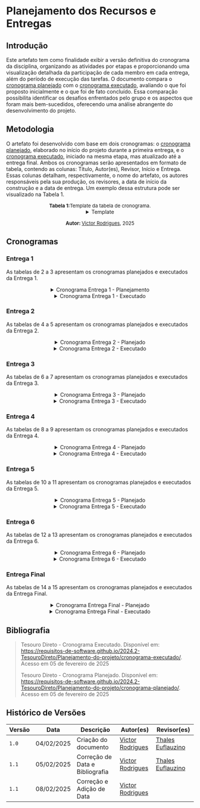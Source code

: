# Planejamento dos Recursos e Entregas

## Introdução

Este artefato tem como finalidade exibir a versão definitiva do cronograma da disciplina, organizando as atividades por etapas e proporcionando uma visualização detalhada da participação de cada membro em cada entrega, além do período de execução das tarefas. O documento compara o [cronograma planejado](../Planejamento-do-projeto/cronograma-planejado.md) com o [cronograma executado](../Planejamento-do-projeto/cronograma-executado.md), avaliando o que foi proposto inicialmente e o que foi de fato concluído. Essa comparação possibilita identificar os desafios enfrentados pelo grupo e os aspectos que foram mais bem-sucedidos, oferecendo uma análise abrangente do desenvolvimento do projeto.

## Metodologia

O artefato foi desenvolvido com base em dois cronogramas: o [cronograma planejado](../Planejamento-do-projeto/cronograma-planejado.md), elaborado no início do projeto durante a primeira entrega, e o [cronograma executado](../Planejamento-do-projeto/cronograma-executado.md), iniciado na mesma etapa, mas atualizado até a entrega final. Ambos os cronogramas serão apresentados em formato de tabela, contendo as colunas: Título, Autor(es), Revisor, Início e Entrega. Essas colunas detalham, respectivamente, o nome do artefato, os autores responsáveis pela sua produção, os revisores, a data de início da construção e a data de entrega. Um exemplo dessa estrutura pode ser visualizado na Tabela 1.

<center>
<span style="font-size: 13px; display: inline-block; margin-left: auto; margin-right: auto"><strong>Tabela 1:</strong>Template da tabela de cronograma.</span>

<details>
<summary>Template</summary>
<table>
  <thead>
    <tr>
      <th>Artefato</th>
      <th>Autor(es)</th>
      <th>Revisor(es)</th>
      <th>Início</th>
      <th>Entrega</th>
    </tr>
  </thead>
  <tbody>
    <tr>
      <td></td>
      <td></td>
      <td></td>
      <td></td>
      <td></td>
    </tr>
    <tr>
  </tbody>
</table>
</details>

<span style="font-size: 13px; display: inline-block; margin-left: auto; margin-right: auto"><strong>Autor: </strong><a href="https://github.com/ViictorHugoo">Victor Rodrigues</a>, 2025</span>

</center>

## Cronogramas


### Entrega 1

As tabelas de 2 a 3 apresentam os cronogramas planejados e executados da Entrega 1.

<center>

<details>
<span style="font-size: 13px; display: inline-block; margin-left: auto; margin-right: auto"><strong>Tabela 2:</strong> Cronograma Entrega 1 - Planejado.</span>
<summary>Cronograma Entrega 1 - Planejamento</summary>
  <table>
    <thead>
      <tr>
        <th>Título</th>
        <th>Autor(es)</th>
        <th>Revisor</th>
        <th>Início</th>
        <th>Entrega</th>
      </tr>
    </thead>
    <tbody>
      <tr>
        <td>Heatmap</td>
        <td>Victor Rodrigues</td>
        <td>Victor Rodrigues, Victor Schmidt, Thales Euflauzino, Maria Helena e Júlia Takaki</td>
        <td>22/10/2024</td>
        <td>22/10/2024</td>
      </tr>
      <tr>
        <td>Integrantes da Equipe</td>
        <td>Thales Euflauzino</td>
        <td>Victor Schmidt</td>
        <td>23/10/2024</td>
        <td>25/10/2024</td>
      </tr>
      <tr>
        <td>Documentação MKDocs</td>
        <td>Thales Euflauzino</td>
        <td>Júlia Takaki</td>
        <td>23/10/2024</td>
        <td>25/10/2024</td>
      </tr>
      <tr>
        <td>Estruturação do GitHub Pages</td>
        <td>Thales Euflauzino</td>
        <td>Victor Schmidt</td>
        <td>23/10/2024</td>
        <td>24/10/2024</td>
      </tr>
      <tr>
        <td>Cronograma Planejado</td>
        <td>Maria Helena</td>
        <td>Victor Schmidt</td>
        <td>23/10/2024</td>
        <td>25/10/2024</td>
      </tr>
      <tr>
        <td>Lista de Apps Avaliados</td>
        <td>Victor Rodrigues, Victor Schmidt, Thales Euflauzino, Maria Helena e Júlia Takaki</td>
        <td>Maria Helena</td>
        <td>23/10/2024</td>
        <td>25/10/2024</td>
      </tr>
      <tr>
        <td>App Escolhido</td>
        <td>Victor Rodrigues</td>
        <td>Júlia Takaki</td>
        <td>25/10/2024</td>
        <td>26/10/2024</td>
      </tr>
      <tr>
        <td>Termo de Uso do aplicativo selecionado</td>
        <td>Victor Rodrigues</td>
        <td>Júlia Takaki</td>
        <td>23/10/2024</td>
        <td>26/10/2024</td>
      </tr>
      <tr>
        <td>Ferramentas utilizadas para o Projeto</td>
        <td>Júlia Takaki</td>
        <td>Victor Rodrigues</td>
        <td>23/10/2024</td>
        <td>27/10/2024</td>
      </tr>
      <tr>
        <td>Rich Picture do Projeto</td>
        <td>Victor Schmidt</td>
        <td>Maria Helena</td>
        <td>23/10/2024</td>
        <td>27/10/2024</td>
      </tr>
      <tr>
        <td>Gravação da Apresentação</td>
        <td>Victor Rodrigues, Victor Schmidt, Thales Euflauzino, Maria Helena e Júlia Takaki</td>
        <td>Maria Helena</td>
        <td>27/10/2024</td>
        <td>28/10/2024</td>
      </tr>
      <tr>
        <td>Revisão pós apresentação</td>
        <td>Thales Euflauzino</td>
        <td>Victor Rodrigues</td>
        <td>07/11/2024</td>
        <td>09/11/2024</td>
      </tr>
    </tbody>
  </table>
<p style="font-size: 13px; display: inline-block; margin: 0px auto">Autor: <a href="https://github.com/ViictorHugoo" target="blank">Victor Rodrigues</a>, 2025</p>
</details>

<details>
<summary>Cronograma Entrega 1 - Executado</summary>
<p style="font-size: 13px; display: inline-block; margin: 0px auto"><strong>Tabela 3:</strong> Cronograma Entrega 1 - Executado.</p>
  <table>
    <thead>
      <tr>
        <th>Título</th>
        <th>Autor(es)</th>
        <th>Revisor</th>
        <th>Início</th>
        <th>Entrega</th>
      </tr>
    </thead>
    <tbody>
      <tr>
        <td>Heatmap</td>
        <td>Victor Rodrigues e Thales Euflauzino</td>
        <td>Victor Rodrigues, Victor Schmidt e Thales Euflauzino</td>
        <td>28/10/2024</td>
        <td>31/10/2024</td>
      </tr>
      <tr>
        <td>Integrantes da Equipe</td>
        <td>Thales Euflauzino</td>
        <td>Victor Schmidt</td>
        <td>23/10/2024</td>
        <td>24/10/2024</td>
      </tr>
      <tr>
        <td>Documentação MKDocs</td>
        <td>Thales Euflauzino</td>
        <td>Júlia Takaki</td>
        <td>23/10/2024</td>
        <td>24/10/2024</td>
      </tr>
      <tr>
        <td>Estruturação da GitHub Pages</td>
        <td>Thales Euflauzino</td>
        <td>Victor Schmidt</td>
        <td>23/10/2024</td>
        <td>24/10/2024</td>
      </tr>
      <tr>
        <td>Cronograma Planejado</td>
        <td>Victor Rodrigues, Victor Schmidt, Thales Euflauzino e Maria Helena</td>
        <td>Victor Rodrigues, Victor Schmidt, Thales Euflauzino, Maria Helena e Júlia Takaki</td>
        <td>28/10/2024</td>
        <td>02/11/2024</td>
      </tr>
      <tr>
        <td>Lista de Apps Avaliados</td>
        <td>Victor Rodrigues, Victor Schmidt, Thales Euflauzino, Maria Helena e Júlia Takaki</td>
        <td>Thales Euflauzino, Victor Rodrigues, Victor Schmidt</td>
        <td>23/10/2024</td>
        <td>29/10/2024</td>
      </tr>
      <tr>
        <td>App Escolhido</td>
        <td>Júlia Takaki, Thales Euflauzino e Victor Rodrigues</td>
        <td>Victor Rodrigues, Victor Schmidt, Thales Euflauzino</td>
        <td>28/10/2024</td>
        <td>28/10/2024</td>
      </tr>
      <tr>
        <td>Termo de Uso do aplicativo selecionado</td>
        <td>Victor Rodrigues</td>
        <td>Júlia Takaki</td>
        <td>28/10/2024</td>
        <td>28/10/2024</td>
      </tr>
      <tr>
        <td>Ferramentas Utilizadas para o Projeto</td>
        <td>Júlia Takaki, Victor Rodrigues e Thales Euflauzino </td>
        <td>Júlia Takaki, Victor Rodrigues e Thales Euflauzino</td>
        <td>29/10/2024</td>
        <td>29/10/2024</td>
      </tr>
      <tr>
        <td>Rich Picture do Projeto</td>
        <td>Júlia Takaki e Thales Euflauzino</td>
        <td>Thales Euflauzino e Victor Schmidt   </td>
        <td>29/10/2024</td>
        <td>02/11/2024</td>
      </tr>
      <tr>
        <td>Gravação da Apresentação</td>
        <td>Victor Rodrigues, Victor Schmidt, Thales Euflauzino, Maria Helena e Júlia Takaki</td>
        <td>Maria Helena</td>
        <td>28/10/2024</td>
        <td>02/11/2024</td>
      </tr>
      <tr>
      <td>Revisão pós apresentação</td>
        <td>Thales Euflauzino</td>
        <td>Victor Rodrigues</td>
        <td>12/11/2024</td>
        <td>13/11/2024</td>
      </tr>
    </tbody>
  </table>
<p style="font-size: 13px; display: inline-block; margin: 0px auto">Autor: <a href="https://github.com/ViictorHugoo" target="blank">Victor Rodrigues</a>, 2025</p>
</details>

</center>

### Entrega 2

As tabelas de 4 a 5 apresentam os cronogramas planejados e executados da Entrega 2.

<center>

<details>
<summary>Cronograma Entrega 2 - Planejado</summary>
<p style="font-size: 13px; display: inline-block; margin: 0px auto"><strong>Tabela 4:</strong> Cronograma Entrega 2 - Planejado.</p>
  <table>
    <thead>
      <tr>
        <th>Título</th>
        <th>Autor(es)</th>
        <th>Revisor</th>
        <th>Início</th>
        <th>Entrega</th>
      </tr>
    </thead>
    <tbody>
      <tr>
        <td>Definições de personas e perfis de usuário</td>
        <td>Victor Rodrigues</td>
        <td>Maria Helena</td>
        <td>06/11/2024</td>
        <td>08/11/2024</td>
      </tr>
      <tr>
        <td>Definição das técnicas de elicitação de priorização que serão utilizadas no projeto</td>
        <td>Maria Helena</td>
        <td>Júlia Takaki</td>
        <td>06/11/2024</td>
        <td>08/11/2024</td>
      </tr>
      <tr>
        <td>Introspecção para a elicitação dos requisitos</td>
        <td>Victor Schmidt</td>
        <td>Victor Rodrigues</td>
        <td>09/11/2024</td>
        <td>11/11/2024</td>
      </tr>
      <tr>
        <td>Criação dos questionários</td>
        <td>Júlia Takaki</td>
        <td>Thales Euflauzino</td>
        <td>11/11/2024</td>
        <td>13/11/2024</td>
      </tr>
      <tr>
        <td>Entrevista para elicitação de requisitos</td>
        <td>Thales Euflauzino</td>
        <td>Maria Helena</td>
        <td>13/11/2024</td>
        <td>14/11/2024</td>
      </tr>
      <tr>
        <td>Brainstorming</td>
        <td>Victor Schmidt</td>
        <td>Victor Rodrigues</td>
        <td>15/11/2024</td>
        <td>18/11/2024</td>
      </tr>
      <tr>
        <td>Desenvolvimento do glossário para coleta de requistos</td>
        <td>Victor Schmidt</td>
        <td>Victor Rodrigues</td>
        <td>15/11/2024</td>
        <td>18/11/2024</td>
      </tr>
      <tr>
        <td>Priorização dos requisitos</td>
        <td>Júlia Takaki</td>
        <td>Victor Rodrigues</td>
        <td>19/11/2024</td>
        <td>21/11/2024</td>
      </tr>
      <tr>
        <td>Gravação da Apresentação</td>
        <td>Victor Rodrigues, Victor Schmidt, Thales Euflauzino, Maria Helena e Júlia Takaki</td>
        <td>Victor Schmidt</td>
        <td>22/11/2024</td>
        <td>23/11/2024</td>
      </tr>
      <tr>
      <td>Revisão pós apresentação</td>
        <td>Maria Helena</td>
        <td>Victor Schmidt</td>
        <td>25/11/2024</td>
        <td>25/11/2024</td>
      </tr>
    </tbody>
  </table>
<p style="font-size: 13px; display: inline-block; margin: 0px auto">Autor: <a href="https://github.com/ViictorHugoo" target="blank">Victor Rodrigues</a>, 2025</p>
</details>

<details>
<summary>Cronograma Entrega 2 - Executado</summary>
<p style="font-size: 13px; display: inline-block; margin: 0px auto"><strong>Tabela 5:</strong> Cronograma Entrega 2 - Executado.</p>
  <table>
    <thead>
      <tr>
        <th>Título</th>
        <th>Autor(es)</th>
        <th>Revisor</th>
        <th>Início</th>
        <th>Entrega</th>
      </tr>
    </thead>
    <tbody>
      <tr>
        <td>Definições de personas e perfis de usuário</td>
        <td>Victor Rodrigues e Thales Euflauzino</td>
        <td>Thales Euflauzino e Júlia Takaki</td>
        <td>19/11/2024</td>
        <td>23/11/2024</td>
      </tr>
      <tr>
        <td>Definição das técnicas de elicitação de priorização que serão utilizadas no projeto</td>
        <td>Victor Rodrigues e Victor Schmidt</td>
        <td>Thales Euflauzino</td>
        <td>12/11/2024</td>
        <td>12/11/2024</td>
      </tr>
      <tr>
        <td>Introspecção para a elicitação dos requisitos</td>
        <td>Victor Schmidt</td>
        <td>Thales Euflauzino</td>
        <td>15/11/2024</td>
        <td>15/11/2024</td>
      </tr>
      <tr>
        <td>Criação dos questionários</td>
        <td>Júlia Takaki, Thales Euflauzino e Victor Rodrigues</td>
        <td>Thales Euflauzino e Júlia Takaki</td>
        <td>18/11/2024</td>
        <td>20/11/2024</td>
      </tr>
      <tr>
        <td>Grupo de Foco para elicitação de requisitos</td>
        <td>Thales Euflauzino, Maria Helena e Victor Schmidt</td>
        <td>Thales Euflauzino, Victor Schmidt e Victor Rodrigues</td>
        <td>19/11/2024</td>
        <td>21/11/2024</td>
      </tr>
      <tr>
        <td>Brainstorming</td>
        <td>Víctor Schmidt, Thales Euflauzino e Victor Rodrigues</td>
        <td>Thales Euflauzino</td>
        <td>18/11/2024</td>
        <td>20/11/2024</td>
      </tr>
      <tr>
        <td>Desenvolvimento do glossário para coleta de requistos</td>
        <td>Júlia Takaki</td>
        <td>Thales Euflauzino</td>
        <td>21/11/2024</td>
        <td>21/11/2024</td>
      </tr>
      <tr>
        <td>Priorização dos requisitos</td>
        <td>Victor Rodrigues</td>
        <td>Thales Euflauzino</td>
        <td>21/11/2024</td>
        <td>21/11/2024</td>
      </tr>
      <tr>
        <td>Gravação da Apresentação</td>
        <td>Victor Rodrigues, Victor Schmidt, Thales Euflauzino, Maria Helena e Júlia Takaki</td>
        <td>Victor Schmidt</td>
        <td>23/11/2024</td>
        <td>23/11/2024</td>
      </tr>
      <tr>
      <td>Revisão pós apresentação</td>
        <td>Maria Helena</td>
        <td>Victor Schmidt</td>
        <td> 12/12/2024 </td>
        <td> 12/12/2024 </td>
      </tr>
    </tbody>
  </table>
<p style="font-size: 13px; display: inline-block; margin: 0px auto">Autor: <a href="https://github.com/ViictorHugoo" target="blank">Victor Rodrigues</a>, 2025</p>
</details>

</center>

### Entrega 3

As tabelas de 6 a 7 apresentam os cronogramas planejados e executados da Entrega 3.


<center>

<details>
<summary>Cronograma Entrega 3 - Planejado </summary>
<p style="font-size: 13px; display: inline-block; margin: 0px auto"><strong>Tabela 6:</strong> Cronograma Entrega 3 - Planejado</p>
  <table>
    <thead>
      <tr>
        <th>Título</th>
        <th>Autor(es)</th>
        <th>Revisor</th>
        <th>Início</th>
        <th>Entrega</th>
      </tr>
    </thead>
    <tbody>
      <tr>
        <td>Modelagem de Requisitos: Cenários</td>
        <td>Victor Rodrigues e Maria Helena</td>
        <td>Thales Euflauzino</td>
        <td>27/11/2024</td>
        <td>30/11/2024</td>
      </tr>
      <tr>
        <td>Modelagem de Requisitos: Léxicos</td>
        <td>Júlia Takaki e Thales Euflauzino</td>
        <td>Maria Helena</td>
        <td>27/11/2024</td>
        <td>30/11/2024</td>
      </tr>
      <tr>
        <td>Modelagem de Requisitos: Use Cases</td>
        <td>Victor Schmidt e Victor Rodrigues</td>
        <td>Júlia Takaki</td>
        <td>01/12/2024</td>
        <td>05/12/2024</td>
      </tr>
      <tr>
        <td>Modelagem de Requisitos: Especificação Suplementar</td>
        <td>Thales Euflauzino e Maria Helena</td>
        <td>Victor Schmidt</td>
        <td>01/12/2024</td>
        <td>05/12/2024</td>
      </tr>
      <tr>
        <td>Gravação da Apresentação</td>
        <td>Victor Rodrigues, Victor Schmidt, Thales Euflauzino, Maria Helena e Júlia Takaki</td>
        <td>Victor Rodrigues</td>
        <td>06/12/2024</td>
        <td>07/12/2024</td>
      </tr>
      <tr>
      <td>Revisão pós apresentação</td>
        <td>Julia Takaki</td>
        <td>Thales Euflauzino</td>
        <td> 09/12/2024 </td>
        <td> 09/12/2024 </td>
      </tr>
    </tbody>
  </table>
<p style="font-size: 13px; display: inline-block; margin: 0px auto">Autor: <a href="https://github.com/ViictorHugoo" target="blank">Victor Rodrigues</a>, 2025</p>
</details>

<details>
<summary>Cronograma Entrega 3 - Executado</summary>
<p style="font-size: 13px; display: inline-block; margin: 0px auto"><strong>Tabela 7:</strong> Cronograma Entrega 3 - Executado</p>
    <table>
    <thead>
      <tr>
        <th>Título</th>
        <th>Autor(es)</th>
        <th>Revisor</th>
        <th>Início</th>
        <th>Entrega</th>
      </tr>
    </thead>
    <tbody>
      <tr>
        <td>Modelagem de Requisitos: Cenários</td>
        <td>Victor Rodrigues, Thales Euflauzino e Victor Schmidt</td>
        <td>Thales Euflauzino, Victor Schmidt e Victor Rodrigues</td>
        <td>01/12/2024</td>
        <td>01/12/2024</td>
      </tr>
      <tr>
        <td>Modelagem de Requisitos: Léxicos</td>
        <td>Thales Euflauzino e Victor Schmidt</td>
        <td>Thales Euflauzino e Victor Schmidt</td>
        <td>28/11/2024</td>
        <td>28/11/2024</td>
      </tr>
      <tr>
        <td>Modelagem de Requisitos: Use Cases</td>
        <td>Thales Euflauzino, Victor Schmidt e Victor Rodrigues</td>
        <td>Victor Rodrigues, Thales Euflauzino e Victor Schmidt</td>
        <td>06/12/2024</td>
        <td>07/12/2024</td>
      </tr>
      <tr>
        <td>Modelagem de Requisitos: Especificação Suplementar</td>
        <td>Victor Rodrigues, Thales Euflauzino e Victor Schmidt</td>
        <td>Thales Euflauzino e Victor Schmidt</td>
        <td>07/12/2024</td>
        <td>10/12/2024</td>
      </tr>
      <tr>
        <td>Gravação da Apresentação</td>
        <td>Victor Rodrigues, Victor Schmidt, Thales Euflauzino, Maria Helena e Júlia Takaki</td>
        <td>Victor Rodrigues</td>
        <td>07/12/2024</td>
        <td>07/12/2024</td>
      </tr>
      <tr>
      <td>Revisão pós apresentação</td>
        <td>Thales Euflauzino, Victor Rodrigues e Maria Helena</td>
        <td> Victor Schmidt</td>
        <td> 11/12/2024 </td>
        <td> 11/12/2024 </td>
      </tr>
    </tbody>
  </table>
<p style="font-size: 13px; display: inline-block; margin: 0px auto">Autor: <a href="https://github.com/ViictorHugoo" target="blank">Victor Rodrigues</a>, 2025</p>
</details>

</center>

### Entrega 4

As tabelas de 8 a 9 apresentam os cronogramas planejados e executados da Entrega 4.


<center>

<details>
<summary>Cronograma Entrega 4 - Planejado</summary>
<p style="font-size: 13px; display: inline-block; margin: 0px auto"><strong>Tabela 8:</strong> Cronograma Entrega 4 - Planejado</p>
  <table>
    <thead>
      <tr>
        <th>Título</th>
        <th>Autor(es)</th>
        <th>Revisor</th>
        <th>Início</th>
        <th>Entrega</th>
      </tr>
    </thead>
    <tbody>
      <tr>
        <td>Modelagem de Requisitos - Ágil: Histórias de Usuário</td>
        <td>Victor Rodrigues e Maria Helena</td>
        <td>Thales Euflauzino</td>
        <td>10/12/2024</td>
        <td>11/12/2024</td>
      </tr>
      <tr>
        <td>Modelagem de Requisitos - Ágil: Backlogs</td>
        <td>Júlia Takaki e Thales Euflauzino</td>
        <td>Victor Schmidt</td>
        <td>11/12/2024</td>
        <td>12/12/2024</td>
      </tr>
      <tr>
        <td>Modelagem de Requisitos - Ágil: NFR Framework</td>
        <td>Victor Schmidt e Victor Rodrigues</td>
        <td>Júlia Takaki</td>
        <td>12/12/2024</td>
        <td>13/12/2024</td>
      </tr>
      <tr>
        <td>Gravação da Apresentação</td>
        <td>Victor Rodrigues, Victor Schmidt, Thales Euflauzino, Maria Helena e Júlia Takaki</td>
        <td>Victor Rodrigues</td>
        <td>14/12/2024</td>
        <td>15/12/2024</td>
      </tr>
      <tr>
      <td>Revisão pós apresentação</td>
        <td>Victor Rodrigues</td>
        <td>Maria Helena</td>
        <td> 15/12/2024 </td>
        <td> 15/12/2024 </td>
      </tr>
    </tbody>
  </table>
<p style="font-size: 13px; display: inline-block; margin: 0px auto">Autor: <a href="https://github.com/ViictorHugoo" target="blank">Victor Rodrigues</a>, 2025</p>
</details>

<details>
<summary>Cronograma Entrega 4 - Executado</summary>
<p style="font-size: 13px; display: inline-block; margin: 0px auto"><strong>Tabela 9:</strong> Cronograma Entrega 4 - Executado.</p>
  <table>
    <thead>
      <tr>
        <th>Título</th>
        <th>Autor(es)</th>
        <th>Revisor</th>
        <th>Início</th>
        <th>Entrega</th>
      </tr>
    </thead>
    <tbody>
      <tr>
        <td>Modelagem de Requisitos - Ágil: Histórias de Usuário</td>
        <td>Victor Rodrigues, Maria Helena, Júlia Takaki, Thales Euflauzino e Víctor Schmidt</td>
        <td>Victor Schmidt e Victor Rodrigues</td>
        <td>13/12/2024</td>
        <td>17/12/2024</td>
      </tr>
      <tr>
        <td>Modelagem de Requisitos - Ágil: Backlogs</td>
        <td>Victor Rodrigues, Maria Helena, Júlia Takaki, Thales Euflauzino e Víctor Schmidt</td>
        <td>Victor Rodrigues, Maria Helena, Thales Euflauzino e Víctor Schmidt</td>
        <td>11/12/2024</td>
        <td>14/12/2024</td>
      </tr>
      <tr>
        <td>Modelagem de Requisitos - Ágil: NFR Framework</td>
        <td>Victor Rodrigues, Maria Helena, Júlia Takaki, Thales Euflauzino e Víctor Schmidt</td>
        <td>Victor Rodrigues, Thales Euflauzino e Víctor Schmidt</td>
        <td>11/12/2024</td>
        <td>17/12/2024</td>
      </tr>
      <tr>
        <td>Gravação da Apresentação</td>
        <td>Victor Rodrigues, Victor Schmidt, Thales Euflauzino, Maria Helena e Júlia Takaki</td>
        <td>Thales Euflauzino</td>
        <td>17/12/2024</td>
        <td>17/12/2024</td>
      </tr>
      <tr>
      <td>Revisão pós apresentação</td>
        <td>Maria Helena</td>
        <td>Júlia Takaki</td>
        <td> 16/01/2025 </td>
        <td> 16/01/2025 </td>
      </tr>
    </tbody>
  </table>
<p style="font-size: 13px; display: inline-block; margin: 0px auto">Autor: <a href="https://github.com/ViictorHugoo" target="blank">Victor Rodrigues</a>, 2025</p>
</details>

</center>

### Entrega 5

As tabelas de 10 a 11 apresentam os cronogramas planejados e executados da Entrega 5.

<center>

<details>
<summary>Cronograma Entrega 5 - Planejado</summary>
<p style="font-size: 13px; display: inline-block; margin: 0px auto"><strong>Tabela 10:</strong>Cronograma Entrega 5 - Planejado</p>
  <table>
    <thead>
      <tr>
        <th>Título</th>
        <th>Autor(es)</th>
        <th>Revisor</th>
        <th>Início</th>
        <th>Entrega</th>
      </tr>
    </thead>
    <tbody>
      <tr>
        <td>Verificação dos Requisitos</td>
        <td>Maria Helena e Júlia Takaki</td>
        <td>Victor Rodrigues</td>
        <td>21/01/2025</td>
        <td>22/01/2025</td>
      </tr>
      <tr>
        <td>Validação dos Requisitos</td>
        <td>Thales Euflauzino e Victor Schmidt</td>
        <td>Maria Helena</td>
        <td>23/01/2025</td>
        <td>24/01/2025</td>
      </tr>
      <tr>
        <td>Inspeção de todos os artefatos</td>
        <td>Victor Rodrigues</td>
        <td>Thales Euflauzino</td>
        <td>25/01/2025</td>
        <td>27/01/2025</td>
      </tr>
      <tr>
        <td>Gravação da Apresentação</td>
        <td>Victor Rodrigues, Victor Schmidt, Thales Euflauzino, Maria Helena e Júlia Takaki</td>
        <td>Júlia Takaki</td>
        <td>28/01/2025</td>
        <td>29/01/2025</td>
      </tr>
      <tr>
      <td>Revisão pós apresentação</td>
        <td>Victor Schmidt</td>
        <td>Julia Takaki</td>
        <td> 29/01/2025 </td>
        <td> 29/01/2025 </td>
      </tr>
    </tbody>
  </table>
<p style="font-size: 13px; display: inline-block; margin: 0px auto">Autor: <a href="https://github.com/ViictorHugoo" target="blank">Victor Rodrigues</a>, 2025</p>
</details>


<details>
<summary>Cronograma Entrega 5 - Executado</summary>
<p style="font-size: 13px; display: inline-block; margin: 0px auto"><strong>Tabela 11:</strong> Cronograma Entrega 5 - Executado.</p>
  <table>
    <thead>
      <tr>
        <th>Título</th>
        <th>Autor(es)</th>
        <th>Revisor</th>
        <th>Início</th>
        <th>Entrega</th>
      </tr>
    </thead>
    <tbody>
      <tr>
        <td>Verificação dos Requisitos</td>
        <td>Victor Rodrigues, Júlia Takaki, Thales Euflauzino e Víctor Schmidt</td>
        <td>Victor Rodrigues, Júlia Takaki, Thales Euflauzino e Víctor Schmidt</td>
        <td>26/01/2025</td>
        <td>02/02/2025</td>
      </tr>
      <tr>
        <td>Validação dos Requisitos</td>
        <td>Victor Rodrigues, Júlia Takaki, Thales Euflauzino e Víctor Schmidt</td>
        <td>Victor Rodrigues, Júlia Takaki, Thales Euflauzino e Víctor Schmidt</td>
        <td>26/01/2025</td>
        <td>02/02/2025</td>
      </tr>
      <tr>
        <td>Inspeção de todos os artefatos</td>
        <td>Victor Rodrigues, Júlia Takaki, Thales Euflauzino e Víctor Schmidt</td>
        <td>TVictor Rodrigues, Júlia Takaki, Thales Euflauzino e Víctor Schmidt</td>
        <td>26/01/2025</td>
        <td>02/02/2025</td>
      </tr>
      <tr>
        <td>Gravação da Apresentação</td>
        <td>Victor Rodrigues, Victor Schmidt, Thales Euflauzino, Maria Helena e Júlia Takaki</td>
        <td>Júlia Takaki</td>
        <td>02/02/2025</td>
        <td>02/02/2025</td>
      </tr>
      <tr>
      <td>Revisão pós apresentação</td>
        <td>Thales Euflauzino</td>
        <td> 04/02/2025 </td>
        <td> 04/02/2025 </td>
        <td> 04/02/2025 </td>
      </tr>
    </tbody>
  </table>

</details>
</center>


### Entrega 6

As tabelas de 12 a 13 apresentam os cronogramas planejados e executados da Entrega 6.


<center>

<details>
<summary>Cronograma Entrega 6 - Planejado</summary>
<p style="font-size: 13px; display: inline-block; margin: 0px auto"><strong>Tabela 12:</strong> Cronograma Entrega 6 - Planejado.</p>
  <table>
    <thead>
      <tr>
        <th>Título</th>
        <th>Autor(es)</th>
        <th>Revisor</th>
        <th>Início</th>
        <th>Entrega</th>
      </tr>
    </thead>
    <tbody>
      <tr>
        <td>Criação do documento inicial de pós-rastreabilidade</td>
        <td>Maria Helena</td>
        <td>Thales Euflauzino</td>
        <td>17/12/2024</td>
        <td>18/12/2024</td>
      </tr>
      <tr>
        <td>Pós-Rastreabilidade: Backward Form</td>
        <td>Thales Euflauzino e Victor Schmidt</td>
        <td>Maria Helena</td>
        <td>19/12/2024</td>
        <td>05/01/2025</td>
      </tr>
      <tr>
        <td>Pós-Rastreabilidade: Forward Form</td>
        <td>Victor Rodrigues e Júlia Takaki</td>
        <td>Victor Schmidt</td>
        <td>06/01/2025</td>
        <td>17/01/2025</td>
      </tr>
      <tr>
        <td>Gravação da Apresentação</td>
        <td>Victor Rodrigues, Victor Schmidt, Thales Euflauzino, Maria Helena e Júlia Takaki</td>
        <td>Júlia Takaki</td>
        <td>18/01/2025</td>
        <td>19/01/2025</td>
      </tr>
      <tr>
      <td>Revisão pós apresentação</td>
        <td>Thales Euflauzino</td>
        <td>Victor Rodrigues</td>
        <td> 19/01/2025 </td>
        <td> 19/01/2025 </td>
      </tr>
    </tbody>
  </table>
<p style="font-size: 13px; display: inline-block; margin: 0px auto">Autor: <a href="https://github.com/ViictorHugoo" target="blank">Victor Rodrigues</a>, 2025</p>
</details>


<details>
<summary>Cronograma Entrega 6 - Executado</summary>
<p style="font-size: 13px; display: inline-block; margin: 0px auto"><strong>Tabela 13:</strong> Cronograma Entrega 6 - Executado.</p>
  <table>
    <thead>
      <tr>
        <th>Título</th>
        <th>Autor(es)</th>
        <th>Revisor</th>
        <th>Início</th>
        <th>Entrega</th>
      </tr>
    </thead>
    <tbody>
      <tr>
        <td>Criação do documento inicial de pós-rastreabilidade</td>
        <td>Victor Rodrigues e Thales Euflauzino</td>
        <td>Thales Euflauzino e Victor Schmidt</td>
        <td>14/01/2025</td>
        <td>16/01/2025</td>
      </tr>
      <tr>
        <td>Pós-Rastreabilidade: Backward Form</td>
        <td>Thales Euflauzino, Victor Schmidt, Victor Rodrigues e Júlia Takaki</td>
        <td>Thales Euflauzino e Victor Schmidt</td>
        <td>12/01/2025</td>
        <td>14/01/2025</td>
      </tr>
      <tr>
        <td>Pós-Rastreabilidade: Forward Form</td>
        <td>Thales Euflauzino, Victor Schmidt, Victor Rodrigues e Júlia Takaki</td>
        <td>Thales Euflauzino, Victor Schmidt e Victor Rodrigues</td>
        <td>12/01/2025</td>
        <td>16/01/2025</td>
      </tr>
      <tr>
        <td>Gravação da Apresentação</td>
        <td>Victor Rodrigues, Victor Schmidt, Thales Euflauzino e Júlia Takaki</td>
        <td>Júlia Takaki</td>
        <td>18/01/2025</td>
        <td>18/01/2025</td>
      </tr>
      <tr>
      <td>Revisão pós apresentação</td>
        <td>Thales Euflauzino</td>
        <td>Victor Rodrigues</td>
        <td> 04/02/2025 </td>
        <td> 04/02/2025 </td>
      </tr>
    </tbody>
  </table>
<p style="font-size: 13px; display: inline-block; margin: 0px auto">Autor: <a href="https://github.com/ViictorHugoo" target="blank">Victor Rodrigues</a>, 2025</p>
</details>
</center>

### Entrega Final

As tabelas de 14 a 15 apresentam os cronogramas planejados e executados da Entrega Final.

<center>

<details>
<summary>Cronograma Entrega Final - Planejado</summary>
<p style="font-size: 13px; display: inline-block; margin: 0px auto"><strong>Tabela 14:</strong> Cronograma Entrega Final - Planejado</p>
  <table>
    <thead>
      <tr>
        <th>Título</th>
        <th>Autor(es)</th>
        <th>Revisor</th>
        <th>Início</th>
        <th>Entrega</th>
      </tr>
    </thead>
    <tbody>
      <tr>
        <td>Complementos e Revisões do Projeto Final</td>
        <td>Victor Rodrigues, Victor Schmidt, Thales Euflauzino, Maria Helena e Júlia Takaki</td>
        <td>Victor Rodrigues, Maria Helena e Júlia Takaki</td>
        <td>21/01/2025</td>
        <td>05/02/2025</td>
      </tr>
      <tr>
        <td>Desenvolvimento de relatório das revisões e ajustes dos artefatos</td>
        <td>Victor Rodrigues, Victor Schmidt, Thales Euflauzino, Maria Helena e Júlia Takaki</td>
        <td>Victor Schmidt e Thales Euflauzino</td>
        <td>01/01/2025</td>
        <td>07/02/2025</td>
      </tr>
      <tr>
        <td>Gravação da Apresentação</td>
        <td>Victor Rodrigues, Victor Schmidt, Thales Euflauzino, Maria Helena e Júlia Takaki</td>
        <td>Júlia Takaki</td>
        <td>08/02/2025</td>
        <td>09/02/2025</td>
      </tr>
    </tbody>
  </table>
<p style="font-size: 13px; display: inline-block; margin: 0px auto">Autor: <a href="https://github.com/ViictorHugoo" target="blank">Victor Rodrigues</a>, 2025</p>
</details>

<details>
<summary>Cronograma Entrega Final - Executado</summary>
<p style="font-size: 13px; display: inline-block; margin: 0px auto"><strong>Tabela 15:</strong> Cronograma Entrega Final - Executado.</p>
  <table>
    <thead>
      <tr>
        <th>Título</th>
        <th>Autor(es)</th>
        <th>Revisor</th>
        <th>Início</th>
        <th>Entrega</th>
      </tr>
    </thead>
    <tbody>
      <tr>
        <td>Complementos e Revisões do Projeto Final</td>
        <td>Victor Rodrigues, Victor Schmidt, Thales Euflauzino e Júlia Takaki</td>
        <td>Victor Rodrigues e Júlia Takaki</td>
        <td> 04/02/2025 </td>
        <td> 08/02/2025 </td>
      </tr>
      <tr>
        <td>Desenvolvimento de relatório das revisões e ajustes dos artefatos</td>
        <td>Victor Rodrigues, Victor Schmidt, Thales Euflauzino e Júlia Takaki</td>
        <td>Victor Schmidt e Thales Euflauzino</td>
        <td> 04/02/2025 </td>
        <td> 08/02/2025 </td>
      </tr>
      <tr>
        <td>Gravação da Apresentação</td>
        <td>Victor Rodrigues, Victor Schmidt, Thales Euflauzino e Júlia Takaki</td>
        <td>Júlia Takaki</td>
        <td>10/02/2025</td>
        <td>10/02/2025</td>
      </tr>
    </tbody>
  </table>
<p style="font-size: 13px; display: inline-block; margin: 0px auto">Autor: <a href="https://github.com/ViictorHugoo" target="blank">Victor Rodrigues</a>, 2025</p>
</details>

</center>


## Bibliografia


>Tesouro Direto - Cronograma Executado. Disponível em: <https://requisitos-de-software.github.io/2024.2-TesouroDireto/Planejamento-do-projeto/cronograma-executado/>. Acesso em 05 de fevereiro de 2025
>
>Tesouro Direto - Cronograma Planejado. Disponível em: <https://requisitos-de-software.github.io/2024.2-TesouroDireto/Planejamento-do-projeto/cronograma-planejado/>. Acesso em 05 de fevereiro de 2025
>

## Histórico de Versões

| Versão  | Data | Descrição | Autor(es) | Revisor(es) |
| -------- | ------ | ------ | ---------- | ---------- |
| `1.0` | 04/02/2025 | Criação do documento  | [Victor Rodrigues](https://github.com/ViictorHugoo) | [Thales Euflauzino](https://github.com/thaleseuflauzino) |
| `1.1` | 05/02/2025 | Correção de Data e Bibliografia  | [Victor Rodrigues](https://github.com/ViictorHugoo) | [Thales Euflauzino](https://github.com/thaleseuflauzino) |
| `1.1` | 08/02/2025 | Correção e Adição de Data  | [Victor Rodrigues](https://github.com/ViictorHugoo) |  |
